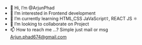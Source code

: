 - 👋 Hi, I’m @ArjunPhad
- 👀 I’m interested in Frontend development
- 🌱 I’m currently learning HTML,CSS JaVaScript☦️,
REACT JS ⚛️
- 💞️ I’m looking to collaborate on Project
- 📫 How to reach me ...? Simple just mail or msg Arjun.phad674@gmail.com

<!---
ArjunPhad/ArjunPhad is a ✨ special ✨ repository because its `README.md` (this file) appears on your GitHub profile.
You can click the Preview link to take a look at your changes.
--->
